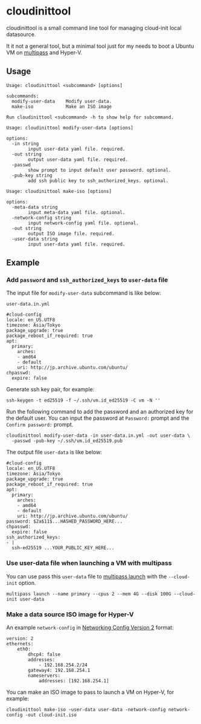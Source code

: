 cloudinittool
=============

cloudinittool is a small command line tool for managing cloud-init local datasource.

It it not a general tool, but a minimal tool just for my needs to boot a Ubuntu VM on
[multipass](https://github.com/canonical/multipass) and Hyper-V.

## Usage

```
Usage: cloudinittool <subcommand> [options]

subcommands:
  modify-user-data    Modify user-data.
  make-iso            Make an ISO image

Run cloudinittool <subcommand> -h to show help for subcommand.
```

```
Usage: cloudinittool modify-user-data [options]

options:
  -in string
        input user-data yaml file. required.
  -out string
        output user-data yaml file. required.
  -passwd
        show prompt to input default user password. optional.
  -pub-key string
        add ssh public key to ssh_authorized_keys. optional.
```

```
Usage: cloudinittool make-iso [options]

options:
  -meta-data string
        input meta-data yaml file. optional.
  -network-config string
        input network-config yaml file. optional.
  -out string
        output ISO image file. required.
  -user-data string
        input user-data yaml file. required.
```

## Example

### Add `password` and `ssh_authorized_keys` to `user-data` file

The input file for `modify-user-data` subcommand is like below:

`user-data.in.yml`

```
#cloud-config
locale: en_US.UTF8
timezone: Asia/Tokyo
package_upgrade: true
package_reboot_if_required: true
apt:
  primary:
    arches:
    - amd64
    - default
    uri: http://jp.archive.ubuntu.com/ubuntu/
chpasswd:
  expire: false
```

Generate ssh key pair, for example:

```
ssh-keygen -t ed25519 -f ~/.ssh/vm.id_ed25519 -C vm -N ''
```

Run the following command to add the password and an authorized key for the default user.
You can input the password at `Password:` prompt and the `Confirm password:` prompt.

```
cloudinittool modify-user-data -in user-data.in.yml -out user-data \
  -passwd -pub-key ~/.ssh/vm.id_ed25519.pub
```

The output file `user-data` is like below:

```
#cloud-config
locale: en_US.UTF8
timezone: Asia/Tokyo
package_upgrade: true
package_reboot_if_required: true
apt:
  primary:
    arches:
    - amd64
    - default
    uri: http://jp.archive.ubuntu.com/ubuntu/
password: $2a$11$...HASHED_PASSWORD_HERE...
chpasswd:
  expire: false
ssh_authorized_keys:
- |
  ssh-ed25519 ...YOUR_PUBLIC_KEY_HERE...
```

### Use user-data file when launching a VM with multipass

You can use pass this `user-data` file to [multipass launch](https://discourse.ubuntu.com/t/multipass-launch-command/10846) with the `--cloud-init` option.

```
multipass launch --name primary --cpus 2 --mem 4G --disk 100G --cloud-init user-data
```

### Make a data source ISO image for Hyper-V

An example `network-config` in [Networking Config Version 2](https://cloudinit.readthedocs.io/en/latest/topics/network-config-format-v2.html#network-config-v2) format:

```
version: 2
ethernets:
    eth0:
        dhcp4: false
        addresses:
            - 192.168.254.2/24
        gateway4: 192.168.254.1
        nameservers:
            addresses: [192.168.254.1]
```

You can make an ISO image to pass to launch a VM on Hyper-V, for example:

```
cloudinittool make-iso -user-data user-data -network-config network-config -out cloud-init.iso
```
